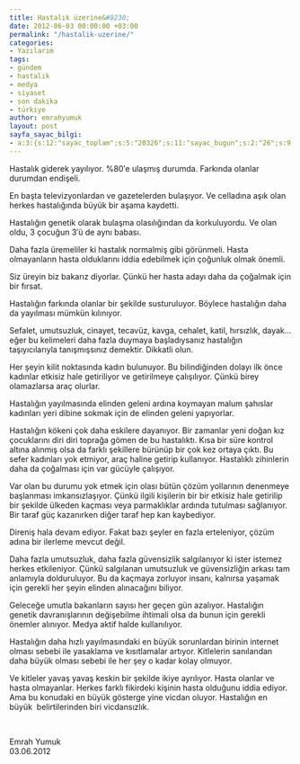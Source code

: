 ```yaml
---
title: Hastalık üzerine&#8230;
date: 2012-06-03 00:00:00 +03:00
permalink: "/hastalik-uzerine/"
categories:
- Yazılarım
tags:
- gündem
- hastalık
- medya
- siyaset
- son dakika
- türkiye
author: emrahyumuk
layout: post
sayfa_sayac_bilgi:
- a:3:{s:12:"sayac_toplam";s:5:"20326";s:11:"sayac_bugun";s:2:"26";s:9:"son_okuma";s:10:"1364922622";}
---
```


Hastalık giderek yayılıyor. %80&#8242;e ulaşmış durumda. Farkında olanlar durumdan endişeli.

En başta televizyonlardan ve gazetelerden bulaşıyor. Ve celladına aşık olan herkes hastalığında büyük bir aşama kaydetti.

<!--more-->

Hastalığın genetik olarak bulaşma olasılığından da korkuluyordu. Ve olan oldu, 3 çocuğun 3&#8242;ü de aynı babası.

Daha fazla üremeliler ki hastalık normalmiş gibi görünmeli. Hasta olmayanların hasta olduklarını iddia edebilmek için çoğunluk olmak önemli.

Siz üreyin biz bakarız diyorlar. Çünkü her hasta adayı daha da çoğalmak için bir fırsat.

Hastalığın farkında olanlar bir şekilde susturuluyor. Böylece hastalığın daha da yayılması mümkün kılınıyor.

Sefalet, umutsuzluk, cinayet, tecavüz, kavga, cehalet, katil, hırsızlık, dayak&#8230; eğer bu kelimeleri daha fazla duymaya başladıysanız hastalığın taşıyıcılarıyla tanışmışsınız demektir. Dikkatli olun.

Her şeyin kilit noktasında kadın bulunuyor. Bu bilindiğinden dolayı ilk önce kadınlar etkisiz hale getiriliyor ve getirilmeye çalışılıyor. Çünkü birey olamazlarsa araç olurlar.

Hastalığın yayılmasında elinden geleni ardına koymayan malum şahıslar kadınları yeri dibine sokmak için de elinden geleni yapıyorlar.

Hastalığın kökeni çok daha eskilere dayanıyor. Bir zamanlar yeni doğan kız çocuklarını diri diri toprağa gömen de bu hastalıktı. Kısa bir süre kontrol altına alınmış olsa da farklı şekillere bürünüp bir çok kez ortaya çıktı. Bu sefer kadınları yok etmiyor, araç haline getirip kullanıyor. Hastalıklı zihinlerin daha da çoğalması için var gücüyle çalışıyor.

Var olan bu durumu yok etmek için olası bütün çözüm yollarının denenmeye başlanması imkansızlaşıyor. Çünkü ilgili kişilerin bir bir etkisiz hale getirilip bir şekilde ülkeden kaçması veya parmaklıklar ardında tutulması sağlanıyor. Bir taraf güç kazanırken diğer taraf hep kan kaybediyor.

Direniş hala devam ediyor. Fakat bazı şeyler en fazla erteleniyor, çözüm adına bir ilerleme mevcut değil.

Daha fazla umutsuzluk, daha fazla güvensizlik salgılanıyor ki ister istemez herkes etkileniyor. Çünkü salgılanan umutsuzluk ve güvensizliğin arkası tam anlamıyla dolduruluyor. Bu da kaçmaya zorluyor insanı, kalnırsa yaşamak için gerekli her şeyin elinden alınacağını biliyor.

Geleceğe umutla bakanların sayısı her geçen gün azalıyor. Hastalığın genetik davranışlarının değişebilme ihtimali olsa da bunun için gerekli önemler alınıyor. Medya aktif halde kullanılıyor.

Hastalığın daha hızlı yayılmasındaki en büyük sorunlardan birinin internet olması sebebi ile yasaklama ve kısıtlamalar artıyor. Kitlelerin sanılandan daha büyük olması sebebi ile her şey o kadar kolay olmuyor.

Ve kitleler yavaş yavaş keskin bir şekilde ikiye ayrılıyor. Hasta olanlar ve hasta olmayanlar. Herkes farklı fikirdeki kişinin hasta olduğunu iddia ediyor. Ama bu konudaki en büyük gösterge yine vicdan oluyor. Hastalığın en büyük  belirtilerinden biri vicdansızlık.

&nbsp;

Emrah Yumuk  
03.06.2012